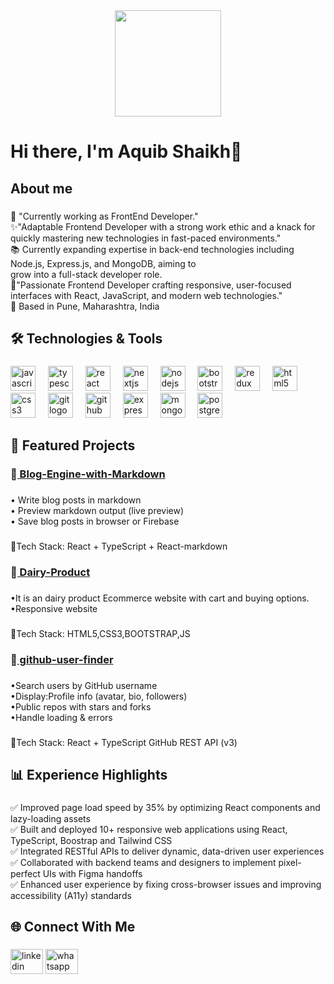 <div align="center">
  <img height="170" src="https://media.licdn.com/dms/image/v2/D5616AQE__-KMK52vww/profile-displaybackgroundimage-shrink_350_1400/profile-displaybackgroundimage-shrink_350_1400/0/1719980082883?e=1756944000&v=beta&t=CxeZHLpnWDvh2YShYpsPTnuULkksgUcyLdkEDcW4NkU"  />
</div>

###

<h1 align="left">Hi there, I'm Aquib Shaikh👋</h1>

###

<h2 align="left">About me</h2>

###

<p align="left">🔭 "Currently working as FrontEnd Developer."<br>✨"Adaptable Frontend Developer with a strong work ethic and a knack for quickly mastering new technologies in fast-paced environments."<br>📚 Currently expanding expertise in back-end technologies including Node.js, Express.js, and MongoDB, aiming to <br>grow into a full-stack developer role.<br>🎯"Passionate Frontend Developer crafting responsive, user-focused interfaces with React, JavaScript, and modern web technologies."<br>📍 Based in Pune, Maharashtra, India</p>

###

<h2 align="left">🛠️ Technologies & Tools</h2>

###

<div align="left">
  <img src="https://cdn.jsdelivr.net/gh/devicons/devicon/icons/javascript/javascript-original.svg" height="40" alt="javascript logo"  />
  <img width="12" />
  <img src="https://cdn.jsdelivr.net/gh/devicons/devicon/icons/typescript/typescript-original.svg" height="40" alt="typescript logo"  />
  <img width="12" />
  <img src="https://cdn.jsdelivr.net/gh/devicons/devicon/icons/react/react-original.svg" height="40" alt="react logo"  />
  <img width="12" />
  <img src="https://cdn.jsdelivr.net/gh/devicons/devicon/icons/nextjs/nextjs-original.svg" height="40" alt="nextjs logo"  />
  <img width="12" />
  <img src="https://cdn.jsdelivr.net/gh/devicons/devicon/icons/nodejs/nodejs-original.svg" height="40" alt="nodejs logo"  />
  <img width="12" />
  <img src="https://cdn.jsdelivr.net/gh/devicons/devicon/icons/bootstrap/bootstrap-original.svg" height="40" alt="bootstrap logo"  />
  <img width="12" />
  <img src="https://cdn.jsdelivr.net/gh/devicons/devicon/icons/redux/redux-original.svg" height="40" alt="redux logo"  />
  <img width="12" />
  <img src="https://cdn.jsdelivr.net/gh/devicons/devicon/icons/html5/html5-original.svg" height="40" alt="html5 logo"  />
  <img width="12" />
  <img src="https://cdn.jsdelivr.net/gh/devicons/devicon/icons/css3/css3-original.svg" height="40" alt="css3 logo"  />
  <img width="12" />
  <img src="https://cdn.jsdelivr.net/gh/devicons/devicon/icons/git/git-original.svg" height="40" alt="git logo"  />
  <img width="12" />
  <img src="https://cdn.jsdelivr.net/gh/devicons/devicon/icons/github/github-original.svg" height="40" alt="github logo"  />
  <img width="12" />
  <img src="https://cdn.jsdelivr.net/gh/devicons/devicon/icons/express/express-original.svg" height="40" alt="express logo"  />
  <img width="12" />
  <img src="https://cdn.jsdelivr.net/gh/devicons/devicon/icons/mongodb/mongodb-original.svg" height="40" alt="mongodb logo"  />
  <img width="12" />
  <img src="https://cdn.jsdelivr.net/gh/devicons/devicon/icons/postgresql/postgresql-original.svg" height="40" alt="postgresql logo"  />
</div>

###

<h2 align="left">🚀 Featured Projects</h2>

###

<h3 align="left">
  📝<a href="https://github.com/aquibshaikh7/Blog-Engine-with-Markdown" rel="noopener noreferrer">
    Blog-Engine-with-Markdown
  </a>
</h3>


###

<p align="left">• Write blog posts in markdown<br>• Preview markdown output (live preview)<br>• Save blog posts in browser or Firebase</p>

###

<p align="left">🔧Tech Stack:  React + TypeScript + React-markdown</p>

###

<h3 align="left">
  📝<a href="https://github.com/aquibshaikh7/dairy-product" rel="noopener noreferrer">
    Dairy-Product
  </a>
</h3>

###

<p align="left">•It is an dairy product Ecommerce website with cart and buying options.<br>•Responsive website</p>

###

<p align="left">🔧Tech Stack:  HTML5,CSS3,BOOTSTRAP,JS</p>

###

<h3 align="left">
  📝<a href="https://github.com/aquibshaikh7/github-user-finder" rel="noopener noreferrer">
    github-user-finder
  </a>
</h3>

###

<p align="left">•Search users by GitHub username<br>•Display:Profile info (avatar, bio, followers)<br>•Public repos with stars and forks<br>•Handle loading & errors</p>

###

<p align="left">🔧Tech Stack: React + TypeScript GitHub REST API (v3)</p>

###

<h2 align="left">📊 Experience Highlights</h2>

###

<p align="left">✅ Improved page load speed by 35% by optimizing React components and lazy-loading assets<br>✅ Built and deployed 10+ responsive web applications using React, TypeScript, Boostrap and Tailwind CSS<br>✅ Integrated RESTful APIs to deliver dynamic, data-driven user experiences<br>✅ Collaborated with backend teams and designers to implement pixel-perfect UIs with Figma handoffs<br>✅ Enhanced user experience by fixing cross-browser issues and improving accessibility (A11y) standards</p>

###

<h2 align="left">🌐 Connect With Me</h2>

###

<div align="left">
  <img src="https://raw.githubusercontent.com/maurodesouza/profile-readme-generator/master/src/assets/icons/social/linkedin/default.svg" width="52" height="40" alt="linkedin logo"  />
  <a href="+91 9156790179" target="_blank">
    <img src="https://raw.githubusercontent.com/maurodesouza/profile-readme-generator/master/src/assets/icons/social/whatsapp/default.svg" width="52" height="40" alt="whatsapp logo"  />
  </a>
</div>

###

